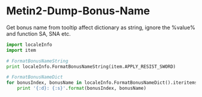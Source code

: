 # Metin2-Dump-Bonus-Name
Get bonus name from tooltip affect dictionary as string, ignore the %value% and function SA, SNA etc.

```python
import localeInfo
import item

# FormatBonusNameString
print localeInfo.FormatBonusNameString(item.APPLY_RESIST_SWORD)

# FormatBonusNameDict
for bonusIndex, bonusName in localeInfo.FormatBonusNameDict().iteritems():
	print '{:d}: {:s}'.format(bonusIndex, bonusName)
```
